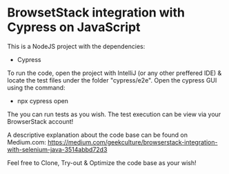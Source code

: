 # BrowsetStack integration with Cypress on JavaScript

This is a NodeJS project with the dependencies:

- Cypress

To run the code, open the project with IntelliJ (or any other preffered IDE) & locate the test files under the folder "cypress/e2e". Open the cypress GUI using the command:
- npx cypress open

The you can run tests as you wish. The test execution can be view via your BrowserStack account!

A descriptive explanation about the code base can be found on Medium.com: https://medium.com/geekculture/browserstack-integration-with-selenium-java-3514abbd72d3

Feel free to Clone, Try-out & Optimize the code base as your wish!
